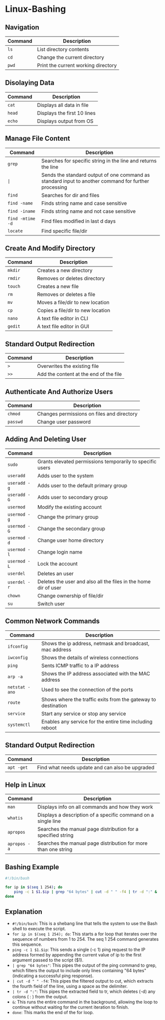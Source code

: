 # Linux-Bashing

## Navigation

| Command       | Description                        |
|---------------|------------------------------------|
| `ls`          | List directory contents            |
| `cd`          | Change the current directory       |
| `pwd`         | Print the current working directory|

## Disolaying Data

| Command       | Description                        |
|---------------|------------------------------------|
| `cat`         | Displays all data in file          |
| `head`        | Displays the first 10 lines        |
| `echo`        | Displays output from OS            |

## Manage File Content

| Command       | Description                        |
|---------------|------------------------------------|
| `grep`        | Searches for specific string in the line and returns the line          |
| `\|`        | Sends the standard output of one command as standard input to another command for further processing        |
| `find`        | Searches for dir and files        |
| `find -name`        | Finds string name and case sensitive        |
| `find -iname`        | Finds string name and not case sensitive       |
| `find -mtime -d`        | Find files modified in last d days        |
| `locate`        | Find specific file/dir        |

## Create And Modify Directory

| Command       | Description                        |
|---------------|------------------------------------|
| `mkdir`       | Creates a new directory            |
| `rmdir`       | Removes or deletes directory       |
| `touch`       | Creates a new file                 |
| `rm`          | Removes or deletes a file          |
| `mv`          | Moves a file/dir to new location   |
| `cp`          | Copies a file/dir to new location  |
| `nano`        | A text file editor in CLI          |
| `gedit`       | A text file editor in GUI          |

## Standard Output Redirection

| Command       | Description                             |
|---------------|-----------------------------------------|
| `>`           | Overwrites the existing file            |
| `>>`          | Add the content at the end of the file  |

## Authenticate And Authorize Users

| Command       | Description                             |
|---------------|-----------------------------------------|
| `chmod`       | Changes permissions on files and directory  |
| `passwd`       | Change user password  |

## Adding And Deleting User

| Command       | Description                             |
|---------------|-----------------------------------------|
| `sudo`           | Grants elevated permissions temporarily to specific users    |
| `useradd`          | Adds user to the system  |
| `useradd -g`          | Adds user to the default primary group  |
| `useradd -G`          | Adds user to secondary group  |
| `usermod`          | Modify the existing account  |
| `usermod -g`          | Change the primary group  |
| `usermod -G`          | Change the secondary group  |
| `usermod -d`          | Change user home directory  |
| `usermod -l`          | Change login name  |
| `usermod -L`          | Lock the account  |
| `userdel`          | Deletes an user  |
| `userdel -r`          | Deletes the user and also all the files in the home dir of user  |
| `chown`          | Change ownership of file/dir  |
| `su`          | Switch user  |

## Common Network Commands

| Command       | Description                             |
|---------------|-----------------------------------------|
| `ifconfig`           | Shows the ip address, netmask and broadcast, mac address            |
| `iwconfig`          | Shows the details of wireless connections  |
| `ping`          | Sents ICMP traffic to a IP address  |
| `arp -a`          | Shows the IP address associated with the MAC address  |
| `netstat -ano`          | Used to see the connection of the ports  |
| `route`          | Shows where the traffic exits from the gateway to destination  |
| `service`          | Start any service or stop any service  |
| `systemctl`          | Enables any service for the entire time including reboot  |

## Standard Output Redirection

| Command       | Description                             |
|---------------|-----------------------------------------|
| `apt -get`           | Find what needs update and can also be upgraded           |

## Help in Linux

| Command       | Description                             |
|---------------|-----------------------------------------|
| `man`           | Displays info on all commands and how they work            |
| `whatis`          | Displays a description of a specific command on a single line  |
| `apropos`          | Searches the manual page distribution for a specified string  |
| `apropos -a`          | Searches the manual page distribution for more than one string  |

## Bashing Example
```bash
#!/bin/bash

for ip in $(seq 1 254); do
    ping -c 1 $1.$ip | grep "64 bytes" | cut -d " " -f4 | tr -d ":" &
done

```
## Explanation

- `#!/bin/bash`: This is a shebang line that tells the system to use the Bash shell to execute the script.
- `for ip in $(seq 1 254); do`: This starts a for loop that iterates over the sequence of numbers from 1 to 254. The seq 1 254 command generates this sequence.
- `ping -c 1 $1.$ip`: This sends a single (-c 1) ping request to the IP address formed by appending the current value of ip to the first argument passed to the script ($1).
- `| grep "64 bytes"`: This pipes the output of the ping command to grep, which filters the output to include only lines containing "64 bytes" (indicating a successful ping response).
- `| cut -d " " -f4`: This pipes the filtered output to cut, which extracts the fourth field of the line, using a space as the delimiter.
- `| tr -d ":"`: This pipes the extracted field to tr, which deletes (-d) any colons ( : ) from the output.
- `&`: This runs the entire command in the background, allowing the loop to continue without waiting for the current iteration to finish.
- `done`: This marks the end of the for loop.